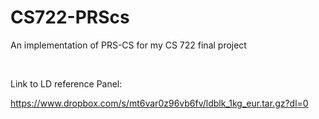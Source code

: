 # CS722-PRScs
An implementation of PRS-CS for my CS 722 final project

<br>

Link to LD reference Panel:

https://www.dropbox.com/s/mt6var0z96vb6fv/ldblk_1kg_eur.tar.gz?dl=0
